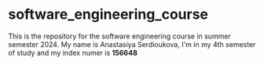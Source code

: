 # software_engineering_course
This is the repository for the software engineering course in summer semester 2024.
My name is Anastasiya Serdioukova, I'm in my 4th semester of study and my index numer is **156648**
